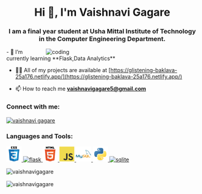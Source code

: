 <h1 align="center">Hi 👋, I'm Vaishnavi Gagare</h1>
<h3 align="center">I am a final year student at Usha Mittal Institute of Technology in the Computer Engineering Department.</h3>
<img align="right" alt="coding" width="400" src="C:\Users\vaish\Downloads\96425529.jpg">
- 🌱 I’m currently learning **Flask,Data Analytics**

- 👨‍💻 All of my projects are available at [https://glistening-baklava-25a176.netlify.app/](https://glistening-baklava-25a176.netlify.app/)

- 📫 How to reach me **vaishnavigagare5@gmail.com**

<h3 align="left">Connect with me:</h3>
<p align="left">
<a href="https://linkedin.com/in/vaishnavi gagare" target="blank"><img align="center" src="https://raw.githubusercontent.com/rahuldkjain/github-profile-readme-generator/master/src/images/icons/Social/linked-in-alt.svg" alt="vaishnavi gagare" height="30" width="40" /></a>
</p>

<h3 align="left">Languages and Tools:</h3>
<p align="left"> <a href="https://www.w3schools.com/css/" target="_blank" rel="noreferrer"> <img src="https://raw.githubusercontent.com/devicons/devicon/master/icons/css3/css3-original-wordmark.svg" alt="css3" width="40" height="40"/> </a> <a href="https://flask.palletsprojects.com/" target="_blank" rel="noreferrer"> <img src="https://www.vectorlogo.zone/logos/pocoo_flask/pocoo_flask-icon.svg" alt="flask" width="40" height="40"/> </a> <a href="https://www.w3.org/html/" target="_blank" rel="noreferrer"> <img src="https://raw.githubusercontent.com/devicons/devicon/master/icons/html5/html5-original-wordmark.svg" alt="html5" width="40" height="40"/> </a> <a href="https://developer.mozilla.org/en-US/docs/Web/JavaScript" target="_blank" rel="noreferrer"> <img src="https://raw.githubusercontent.com/devicons/devicon/master/icons/javascript/javascript-original.svg" alt="javascript" width="40" height="40"/> </a> <a href="https://www.mysql.com/" target="_blank" rel="noreferrer"> <img src="https://raw.githubusercontent.com/devicons/devicon/master/icons/mysql/mysql-original-wordmark.svg" alt="mysql" width="40" height="40"/> </a> <a href="https://www.python.org" target="_blank" rel="noreferrer"> <img src="https://raw.githubusercontent.com/devicons/devicon/master/icons/python/python-original.svg" alt="python" width="40" height="40"/> </a> <a href="https://www.sqlite.org/" target="_blank" rel="noreferrer"> <img src="https://www.vectorlogo.zone/logos/sqlite/sqlite-icon.svg" alt="sqlite" width="40" height="40"/> </a> </p>

<p><img align="center" src="https://github-readme-stats.vercel.app/api/top-langs?username=vaishnavigagare&show_icons=true&locale=en&layout=compact" alt="vaishnavigagare" /></p>

<p><img align="center" src="https://github-readme-streak-stats.herokuapp.com/?user=vaishnavigagare&" alt="vaishnavigagare" /></p>

